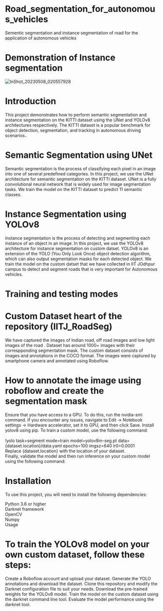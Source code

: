 # Road_segmentation_for_autonomous_vehicles
Sementic segmentation and instance segmentation of road for the application of autonomous vehicles


# Demonstration of Instance segmentation

![InShot_20230508_020557928](https://user-images.githubusercontent.com/119999424/236701623-e57ce157-f2f7-43c4-b3b3-9ce3c6b5e95d.gif)

# Introduction
This project demonstrates how to perform semantic segmentation and instance segmentation on the KITTI dataset using the UNet and YOLOv8 architectures respectively. The KITTI dataset is a popular benchmark for object detection, segmentation, and tracking in autonomous driving scenarios..

# Semantic Segmentation using UNet
Semantic segmentation is the process of classifying each pixel in an image into one of several predefined categories. In this project, we use the UNet architecture for semantic segmentation on the KITTI dataset. UNet is a fully convolutional neural network that is widely used for image segmentation tasks. We train the model on the KITTI dataset to predict 11 semantic classes.

# Instance Segmentation using YOLOv8
Instance segmentation is the process of detecting and segmenting each instance of an object in an image. In this project, we use the YOLOv8 architecture for instance segmentation on custom datset. YOLOv8 is an extension of the YOLO (You Only Look Once) object detection algorithm, which can also output segmentation masks for each detected object. We train the model on the custom datset that we have collected in IIT JOdhpur campus to detect and segment roads that is very important for Autonomous vehicles.


# Training and testing modes <br>

# Custom Dataset heart of the repository (IITJ_RoadSeg)
We have captured the images of Indian road, off road images and low light images of the road . Dataset has around 1000+ images with their correspponding segmentation mask.
The custom dataset consists of images and annotations in the COCO format. The images were captured by smartphone 
camera and annotated using Roboflow.<br>

# How to annotate the image using roboflow and create the segmentation mask
Ensure that you have access to a GPU. To do this, run the nvidia-smi command. If you encounter any issues, navigate to Edit -> Notebook settings -> Hardware accelerator, set it to GPU, and then click Save.
Install yolov8 using pip.
To train a custom model, use the following command:<br> 
<br>
!yolo task=segment mode=train model=yolov8m-seg.pt data={dataset.location}/data.yaml epochs=100 imgsz=640 lr0=0.0001
<br>
Replace {dataset.location} with the location of your dataset.<br>
Finally, validate the model and then run inference on your custom model using the following command:<br>

# Installation <br>
To use this project, you will need to install the following dependencies: <br>

Python 3.6 or higher <br>
Darknet framework <br>
OpenCV <br>
Numpy <br>
Usage <br>

# To train the YOLOv8 model on your own custom dataset, follow these steps:

Create a Roboflow account and upload your dataset.
Generate the YOLO annotations and download the dataset.
Clone this repository and modify the Darknet configuration file to suit your needs.
Download the pre-trained weights for the YOLOv8 model.
Train the model on the custom dataset using the darknet command line tool.
Evaluate the model performance using the darknet tool.




